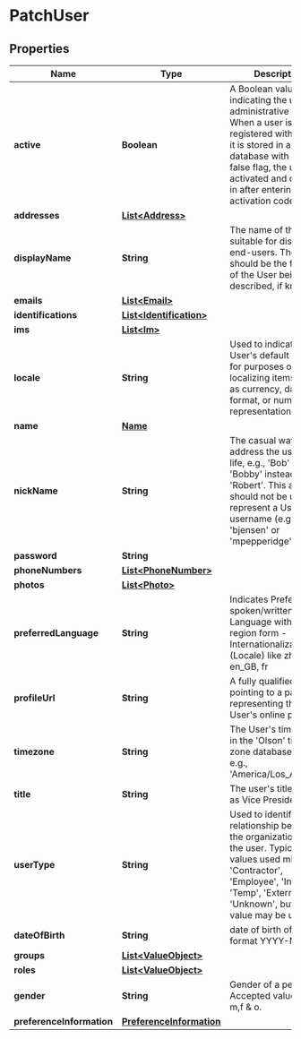 

# PatchUser

## Properties

Name | Type | Description | Notes
------------ | ------------- | ------------- | -------------
**active** | **Boolean** | A Boolean value indicating the user&#39;s administrative status. When a user is registered with a bank, it is stored in a database with active &#x3D; false flag, the user gets activated and can log in after entering an activation code. |  [optional]
**addresses** | [**List&lt;Address&gt;**](Address.md) |  |  [optional]
**displayName** | **String** | The name of the User, suitable for display to end-users. The name should be the full name of the User being described, if known. |  [optional]
**emails** | [**List&lt;Email&gt;**](Email.md) |  |  [optional]
**identifications** | [**List&lt;Identification&gt;**](Identification.md) |  |  [optional]
**ims** | [**List&lt;Im&gt;**](Im.md) |  |  [optional]
**locale** | **String** | Used to indicate the User&#39;s default location for purposes of localizing items such as currency, date time format, or numerical representations. |  [optional]
**name** | [**Name**](Name.md) |  |  [optional]
**nickName** | **String** | The casual way to address the user in real life, e.g., &#39;Bob&#39; or &#39;Bobby&#39; instead of &#39;Robert&#39;. This attribute should not be used to represent a User&#39;s username (e.g., &#39;bjensen&#39; or &#39;mpepperidge&#39;). |  [optional]
**password** | **String** |  |  [optional]
**phoneNumbers** | [**List&lt;PhoneNumber&gt;**](PhoneNumber.md) |  |  [optional]
**photos** | [**List&lt;Photo&gt;**](Photo.md) |  |  [optional]
**preferredLanguage** | **String** | Indicates Preferred spoken/written Language with/without region form - Internationalization (Locale) like zh_CN, en_GB, fr |  [optional]
**profileUrl** | **String** | A fully qualified URL pointing to a page representing the User&#39;s online profile. |  [optional]
**timezone** | **String** | The User&#39;s time zone in the &#39;Olson&#39; time zone database format, e.g., &#39;America/Los_Angeles&#39;. |  [optional]
**title** | **String** | The user&#39;s title, such as Vice President. |  [optional]
**userType** | **String** | Used to identify the relationship between the organization and the user. Typical values used might be &#39;Contractor&#39;, &#39;Employee&#39;, &#39;Intern&#39;, &#39;Temp&#39;, &#39;External&#39;, and &#39;Unknown&#39;, but any value may be used. |  [optional]
**dateOfBirth** | **String** | date of birth of user in format YYYY-MM-DD |  [optional]
**groups** | [**List&lt;ValueObject&gt;**](ValueObject.md) |  |  [optional]
**roles** | [**List&lt;ValueObject&gt;**](ValueObject.md) |  |  [optional]
**gender** | **String** | Gender of a person. Accepted values are m,f &amp; o. |  [optional]
**preferenceInformation** | [**PreferenceInformation**](PreferenceInformation.md) |  |  [optional]



